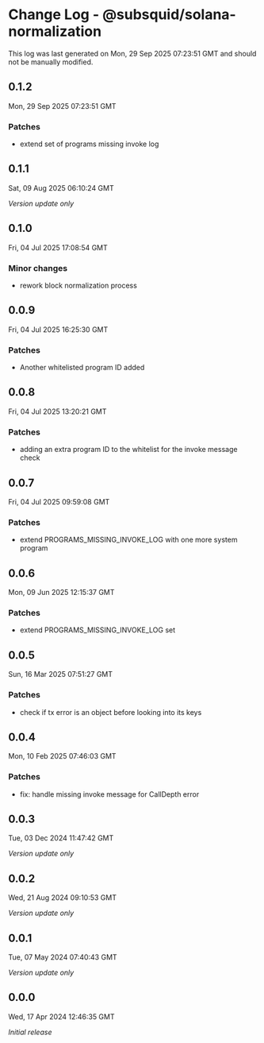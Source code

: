 # Change Log - @subsquid/solana-normalization

This log was last generated on Mon, 29 Sep 2025 07:23:51 GMT and should not be manually modified.

## 0.1.2
Mon, 29 Sep 2025 07:23:51 GMT

### Patches

- extend set of programs missing invoke log

## 0.1.1
Sat, 09 Aug 2025 06:10:24 GMT

_Version update only_

## 0.1.0
Fri, 04 Jul 2025 17:08:54 GMT

### Minor changes

- rework block normalization process

## 0.0.9
Fri, 04 Jul 2025 16:25:30 GMT

### Patches

- Another whitelisted program ID added

## 0.0.8
Fri, 04 Jul 2025 13:20:21 GMT

### Patches

- adding an extra program ID to the whitelist for the invoke message check

## 0.0.7
Fri, 04 Jul 2025 09:59:08 GMT

### Patches

- extend PROGRAMS_MISSING_INVOKE_LOG with one more system program

## 0.0.6
Mon, 09 Jun 2025 12:15:37 GMT

### Patches

- extend PROGRAMS_MISSING_INVOKE_LOG set

## 0.0.5
Sun, 16 Mar 2025 07:51:27 GMT

### Patches

- check if tx error is an object before looking into its keys

## 0.0.4
Mon, 10 Feb 2025 07:46:03 GMT

### Patches

- fix: handle missing invoke message for CallDepth error

## 0.0.3
Tue, 03 Dec 2024 11:47:42 GMT

_Version update only_

## 0.0.2
Wed, 21 Aug 2024 09:10:53 GMT

_Version update only_

## 0.0.1
Tue, 07 May 2024 07:40:43 GMT

_Version update only_

## 0.0.0
Wed, 17 Apr 2024 12:46:35 GMT

_Initial release_

